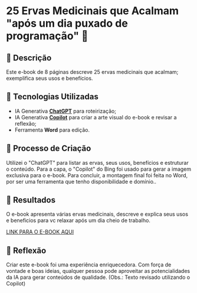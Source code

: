 # 25 Ervas Medicinais que Acalmam "após um dia puxado de programação" 🌱

## 📒 Descrição
Este e-book de 8 páginas descreve 25 ervas medicinais que acalmam; exemplifica seus usos e benefícios.

## 🤖 Tecnologias Utilizadas
- IA Generativa **[ChatGPT](https://chat.openai.com)** para roteirização;
- IA Generativa **[Copilot](https://www.bing.com)** para criar a arte visual do e-book e revisar a reflexão;
- Ferramenta **Word** para edição.

## 🧐 Processo de Criação
Utilizei o "ChatGPT" para listar as ervas, seus usos, benefícios e estruturar o conteúdo. Para a capa, o "Copilot" do Bing foi usado para gerar a imagem exclusiva para o e-book. Para concluir, a montagem final foi feita no Word, por ser uma ferramenta que tenho disponibilidade e domínio..

## 🚀 Resultados
O e-book apresenta várias ervas medicinais, descreve e explica seus usos e beneficios para vc relaxar após um dia cheio de trabalho.

[LINK PARA O E-BOOK AQUI](https://github.com/BrunoDuarte1977/lab-natty-or-not/blob/main/exemplos/25ErvasMedicinaisqueAcalmam.pdf)

## 💭 Reflexão
Criar este e-book foi uma experiência enriquecedora. Com força de vontade e boas ideias, qualquer pessoa pode aproveitar as potencialidades da IA para gerar conteúdos de qualidade. (Obs.: Texto revisado utilizando o Copilot)
